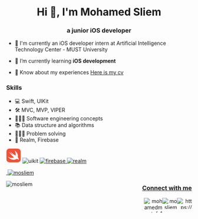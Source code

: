 <h1 align="center">Hi 👋, I'm Mohamed Sliem</h1>
<h3 align="center">a junior iOS developer</h3>

- 🔭 I'm currently an iOS developer intern at Artificial Intelligence Technology Center - MUST University
- 🌱 I’m currently learning **iOS development**

- 📄 Know about my experiences [Here is my cv](https://docs.google.com/document/d/1T8fUMEXsDy0ZubEYr-OqS0eS_aizrxpP/edit?usp=sharing&ouid=105954910480196310314&rtpof=true&sd=true)




<h3 align="left"> Skills </h3>
 
 
 - 💻 Swift, UIKit 
 - 🛠 MVC, MVP, VIPER
 - 👷🏻‍♂️ Software engineering concepts 
 - 📚 Data structure and algorithms 
 - 👨🏻‍💻 Problem solving 
 - 💽 Realm, Firebase
 
 
<p align="left"> 
<img src="https://raw.githubusercontent.com/devicons/devicon/master/icons/swift/swift-original.svg" alt="swift" width="40" height="40"/> </a> 
 <img src="https://github.com/mosliem/mosliem/blob/main/uikit-svgrepo-com.svg" alt="uikit" width="40" height="40"/> </a>
<a href="https://firebase.google.com/" target="_blank" rel="noreferrer"> <img src="https://www.vectorlogo.zone/logos/firebase/firebase-icon.svg" alt="firebase" width="40" height="40"/> </a> <a href="https://git-scm.com/" target="_blank" rel="noreferrer">  </a> <a href="https://realm.io/" target="_blank" rel="noreferrer"> <img src="https://raw.githubusercontent.com/bestofjs/bestofjs-webui/8665e8c267a0215f3159df28b33c365198101df5/public/logos/realm.svg" alt="realm" width="40" height="40"/> </a> <a href="https://developer.apple.com/swift/" target="_blank" rel="noreferrer">  </p>


<p>&nbsp;<img align="center" src="https://github-readme-stats.vercel.app/api?username=mosliem&show_icons=true&locale=en" alt="mosliem" /></p>
<p><img align="left" src="https://github-readme-stats.vercel.app/api/top-langs?username=mosliem&show_icons=true&theme=dark&locale=en&layout=compact" alt="mosliem"/></p>




<h3 align="right">Connect with me</h3>
<p align="right">
<a href="https://linkedin.com/in/https://www.linkedin.com/in/mohamed-sliem-662491172/" target="blank"><img align="right" src="https://raw.githubusercontent.com/rahuldkjain/github-profile-readme-generator/master/src/images/icons/Social/linked-in-alt.svg" alt="https://www.linkedin.com/in/mohamed-sliem-662491172/" height="30" width="40" /></a>
<a href="https://www.leetcode.com/mosliem99" target="blank"><img align="right" src="https://raw.githubusercontent.com/rahuldkjain/github-profile-readme-generator/master/src/images/icons/Social/leet-code.svg" alt="mosliem99" height="30" width="40" /></a>
<a href="mohamedmostafa191299@gmail.com target="blank"><img align="right" src="https://github.com/mosliem/mosliem/blob/main/Gmail-logo.svg" alt="mohamedmostafa191299@gmail.com" height="40" width="50" /></a>
</p>
